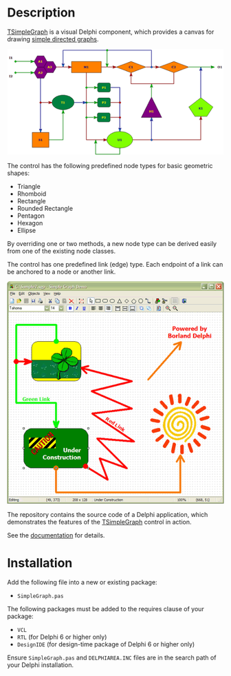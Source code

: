 Description
===========
[TSimpleGraph](Docs/TSimpleGraph.md) is a visual Delphi component, which provides a canvas for drawing [simple directed graphs](https://mathworld.wolfram.com/SimpleDirectedGraph.html). 

![SimpleGraph](Images/sg1.gif)

The control has the following predefined node types for basic geometric shapes: 
  
  - Triangle
  - Rhomboid
  - Rectangle
  - Rounded Rectangle
  - Pentagon
  - Hexagon
  - Ellipse 
  
By overriding one or two methods, a new node type can be derived easily from one of the existing node classes.
  
The control has one predefined link (edge) type. Each endpoint of a link can be anchored to a node or another link.

![SimpleGraph](Images/sg2.gif)

The repository contains the source code of a Delphi application, which demonstrates the features of the [TSimpleGraph](Docs/TSimpleGraph.md) control in action.

See the [documentation](Docs/README.md) for details.

Installation
============
Add the following file into a new or existing package:

- `SimpleGraph.pas`

The following packages must be added to the requires clause of your package:

- `VCL`
- `RTL` (for Delphi 6 or higher only)
- `DesignIDE` (for design-time package of Delphi 6 or higher only)

Ensure `SimpleGraph.pas` and `DELPHIAREA.INC` files are in the search path of your Delphi installation.